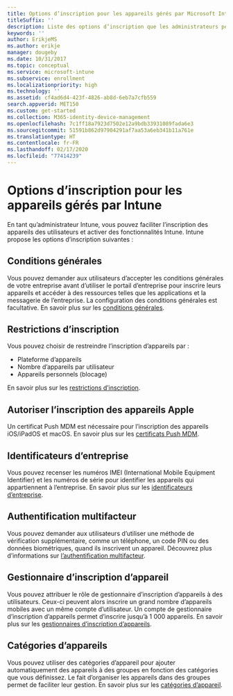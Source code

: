 ```yaml
---
title: Options d’inscription pour les appareils gérés par Microsoft Intune
titleSuffix: ''
description: Liste des options d’inscription que les administrateurs peuvent définir pour les appareils gérés par Microsoft Intune.
keywords: ''
author: ErikjeMS
ms.author: erikje
manager: dougeby
ms.date: 10/31/2017
ms.topic: conceptual
ms.service: microsoft-intune
ms.subservice: enrollment
ms.localizationpriority: high
ms.technology: ''
ms.assetid: cf4ad6d4-423f-4826-ab8d-6eb7a7cfb559
search.appverid: MET150
ms.custom: get-started
ms.collection: M365-identity-device-management
ms.openlocfilehash: 7c1ff18a7923d7502e12a9bdb33931089fada6e3
ms.sourcegitcommit: 51591b862d97904291af7aa53a6eb341b11a761e
ms.translationtype: HT
ms.contentlocale: fr-FR
ms.lasthandoff: 02/17/2020
ms.locfileid: "77414239"
---
```

# <a name="enrollment-options-for-devices-managed-by-intune"></a>Options d’inscription pour les appareils gérés par Intune

En tant qu’administrateur Intune, vous pouvez faciliter l’inscription des appareils des utilisateurs et activer des fonctionnalités Intune.  Intune propose les options d’inscription suivantes :

## <a name="terms-and-conditions"></a>Conditions générales

Vous pouvez demander aux utilisateurs d’accepter les conditions générales de votre entreprise avant d’utiliser le portail d’entreprise pour inscrire leurs appareils et accéder à des ressources telles que les applications et la messagerie de l’entreprise. La configuration des conditions générales est facultative. En savoir plus sur les [conditions générales](terms-and-conditions-create.md).

## <a name="enrollment-restrictions"></a>Restrictions d’inscription

Vous pouvez choisir de restreindre l’inscription d’appareils par :
- Plateforme d’appareils
- Nombre d’appareils par utilisateur
- Appareils personnels (blocage)

En savoir plus sur les [restrictions d’inscription](enrollment-restrictions-set.md).

## <a name="enable-apple-device-enrollment"></a>Autoriser l’inscription des appareils Apple

Un certificat Push MDM est nécessaire pour l’inscription des appareils iOS/iPadOS et macOS. En savoir plus sur les [certificats Push MDM](apple-mdm-push-certificate-get.md).

## <a name="corporate-identifiers"></a>Identificateurs d’entreprise

Vous pouvez recenser les numéros IMEI (International Mobile Equipment Identifier) et les numéros de série pour identifier les appareils qui appartiennent à l’entreprise. En savoir plus sur les [identificateurs d’entreprise](corporate-identifiers-add.md).
## <a name="multi-factor-authentication"></a>Authentification multifacteur

Vous pouvez demander aux utilisateurs d’utiliser une méthode de vérification supplémentaire, comme un téléphone, un code PIN ou des données biométriques, quand ils inscrivent un appareil. Découvrez plus d’informations sur [l’authentification multifacteur](multi-factor-authentication.md).

## <a name="device-enrollment-manager"></a>Gestionnaire d’inscription d’appareil
Vous pouvez attribuer le rôle de gestionnaire d’inscription d’appareils à des utilisateurs.  Ceux-ci peuvent alors inscrire un grand nombre d’appareils mobiles avec un même compte d’utilisateur. Un compte de gestionnaire d’inscription d’appareils permet d’inscrire jusqu’à 1 000 appareils. En savoir plus sur les [gestionnaires d’inscription d’appareils](device-enrollment-manager-enroll.md).

## <a name="device-categories"></a>Catégories d’appareils

Vous pouvez utiliser des catégories d’appareil pour ajouter automatiquement des appareils à des groupes en fonction des catégories que vous définissez. Le fait d’organiser les appareils dans des groupes permet de faciliter leur gestion. En savoir plus sur les [catégories d’appareil](device-group-mapping.md).
